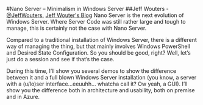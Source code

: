 #Nano Server – Minimalism in Windows Server
##Jeff Wouters - [@JeffWouters](https://twitter.com/JeffWouters), [Jeff Wouter's Blog](jeffwouters.nl)
Nano Server is the next evolution of Windows Server. Where Server Code was still rather large and tough to manage, this is certainly not the case with Nano Server.

Compared to a traditional installation of Windows Server, there is a different way of managing the thing, but that mainly involves Windows PowerShell and Desired State Configuration. So you should be good, right? Well, let’s just do a session and see if that’s the case.

During this time, I’ll show you several demos to show the difference between it and a full blown Windows Server installation (you know, a server with a (u/lo)ser interface…eeuuhh… whatcha call it? Ow yeah, a GUI). I’ll show you the difference both in architecture and usability, both on premise and in Azure.
